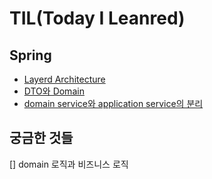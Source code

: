# TIL(Today I Leanred)

## Spring
+ [Layerd Architecture](https://hunnycombo.github.io/spring/spring-architecture/)
+ [DTO와 Domain](https://hunnycombo.github.io/spring/spring-domain_DTO/)
+ [domain service와 application service의 분리](https://hunnycombo.github.io/spring/spring-domain_service/)

## 궁금한 것들
[] domain 로직과 비즈니스 로직
